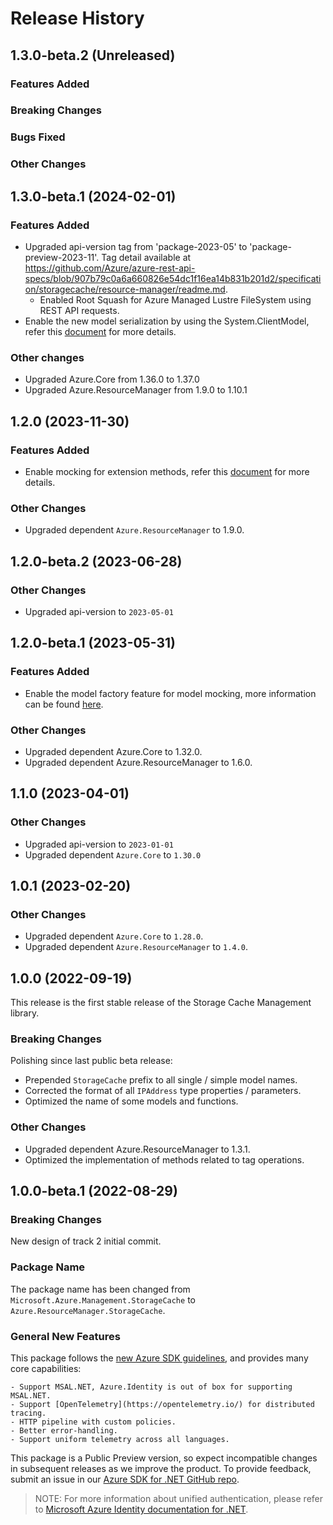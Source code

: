 # Release History

## 1.3.0-beta.2 (Unreleased)

### Features Added

### Breaking Changes

### Bugs Fixed

### Other Changes

## 1.3.0-beta.1 (2024-02-01)

### Features Added

- Upgraded api-version tag from 'package-2023-05' to 'package-preview-2023-11'. Tag detail available at https://github.com/Azure/azure-rest-api-specs/blob/907b79c0a6a660826e54dc1f16ea14b831b201d2/specification/storagecache/resource-manager/readme.md.
    - Enabled Root Squash for Azure Managed Lustre FileSystem using REST API requests.
- Enable the new model serialization by using the System.ClientModel, refer this [document](https://aka.ms/azsdk/net/mrw) for more details.

### Other changes

- Upgraded Azure.Core from 1.36.0 to 1.37.0
- Upgraded Azure.ResourceManager from 1.9.0 to 1.10.1

## 1.2.0 (2023-11-30)

### Features Added

- Enable mocking for extension methods, refer this [document](https://aka.ms/azsdk/net/mocking) for more details.

### Other Changes

- Upgraded dependent `Azure.ResourceManager` to 1.9.0.

## 1.2.0-beta.2 (2023-06-28)

### Other Changes

- Upgraded api-version to `2023-05-01`

## 1.2.0-beta.1 (2023-05-31)

### Features Added

- Enable the model factory feature for model mocking, more information can be found [here](https://azure.github.io/azure-sdk/dotnet_introduction.html#dotnet-mocking-factory-builder).

### Other Changes

- Upgraded dependent Azure.Core to 1.32.0.
- Upgraded dependent Azure.ResourceManager to 1.6.0.

## 1.1.0 (2023-04-01)

### Other Changes

- Upgraded api-version to `2023-01-01`
- Upgraded dependent `Azure.Core` to `1.30.0`

## 1.0.1 (2023-02-20)

### Other Changes

- Upgraded dependent `Azure.Core` to `1.28.0`.
- Upgraded dependent `Azure.ResourceManager` to `1.4.0`.

## 1.0.0 (2022-09-19)

This release is the first stable release of the Storage Cache Management library.

### Breaking Changes

Polishing since last public beta release:
- Prepended `StorageCache` prefix to all single / simple model names.
- Corrected the format of all `IPAddress` type properties / parameters.
- Optimized the name of some models and functions.

### Other Changes

- Upgraded dependent Azure.ResourceManager to 1.3.1.
- Optimized the implementation of methods related to tag operations.

## 1.0.0-beta.1 (2022-08-29)

### Breaking Changes

New design of track 2 initial commit.

### Package Name

The package name has been changed from `Microsoft.Azure.Management.StorageCache` to `Azure.ResourceManager.StorageCache`.

### General New Features

This package follows the [new Azure SDK guidelines](https://azure.github.io/azure-sdk/general_introduction.html), and provides many core capabilities:

    - Support MSAL.NET, Azure.Identity is out of box for supporting MSAL.NET.
    - Support [OpenTelemetry](https://opentelemetry.io/) for distributed tracing.
    - HTTP pipeline with custom policies.
    - Better error-handling.
    - Support uniform telemetry across all languages.

This package is a Public Preview version, so expect incompatible changes in subsequent releases as we improve the product. To provide feedback, submit an issue in our [Azure SDK for .NET GitHub repo](https://github.com/Azure/azure-sdk-for-net/issues).

> NOTE: For more information about unified authentication, please refer to [Microsoft Azure Identity documentation for .NET](https://docs.microsoft.com//dotnet/api/overview/azure/identity-readme?view=azure-dotnet).
